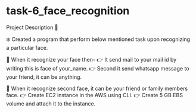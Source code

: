 # task-6_face_recognition
Project Description 📄

❄️ Created a program that perform below mentioned task upon recognizing a particular face.

📌 When it recognize your face then-
👉 It send mail to your mail id by writing this is face of your_name.
👉 Second it send whatsapp message to your friend, it can be anything.

📌 When it recognize second face, it can be your friend or family members face.
👉 Create EC2 instance in the AWS using CLI.
👉 Create 5 GB EBS volume and attach it to the instance.
